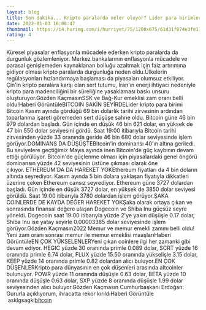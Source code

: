 ```yaml
--- 
layout: blog
title: Son dakika... Kripto paralarda neler oluyor? Lider para birimleri durgun seyrediyor
date: 2022-01-03 16:08:47
thumbnail: https://i4.hurimg.com/i/hurriyet/75/1200x675/61d31f874e3fe1112c586dfa.jpg
rating: 4
---
```

Küresel piyasalar enflasyonla mücadele ederken kripto paralarda da durgunluk gözlemleniyor. Merkez bankalarının enflasyonla mücadele ve parasal genişlemeden kaynaklanan bolluğu azaltmak için faiz artırımına gidiyor olması kripto paralarda durgunluğa neden oldu.Ülkelerin regülasyonları hızlandırmaya başlaması da piyasaları olumsuz etkiliyor. Çin'in kripto paralara karşı olan sert tutumu, İran'ın enerji ihtiyacı nedeniyle kripto para madenciliğini bir süreliğine yasaklaması baskı unsuru oluşturuyor.Gözden KaçmasınSSK ve Bağ-Kur emeklisi zam oranı belli oldu!Haberi GörüntüleBITCOIN SAKİN SEYİRDELider kripto para birimi Bitcoin Kasım ayında gördüğü 69 bin dolarlık tarihi zirvesinin ardından toparlanma işareti göremeden sert düşüşe sahne oldu. Bitcoin güne 46 bin 979 dolardan başladı. Gün içinde en düşük 46 bin 621 dolar, en yüksek de 47 bin 550 dolar seviyesini gördü. Saat 19:00 itibarıyla Bitcoin tarihi zirvesinden yüzde 33 oranında geride 46 bin 680 dolar seviyesinde işlem görüyor.DOMINANS DA DÜŞÜŞTEBitcoin'in dominansı 40'ın altına geriledi. Bu seviyelere geçtiğimiz Mayıs ayında inen Bitcoin'de güç kaybının devam ettiği görülüyor. Bitcoin'de güçlenme olması için piyasalardaki genel öngörü dominansın yüzde 42 seviyesinin üstüne çıkması olarak öne çıkıyor. ETHEREUM'DA DA HAREKET YOKEthereum fiyatları da 4 bin doların altında seyrediyor. Kasım ayında 5 bin dolara yaklaşan fiyatıyla dikkatleri üzerine çeken Ethereum cansız seyrediyor. Ethereum güne 3727 dolardan başladı. Gün içinde en düşük 3727 dolar, en yüksek de 3850 dolar seviyesi görüldü. Saat 19:00 itibarıyla 3780 dolardan işlem görüyor.ŞAKA COINLERDE DE KAYDA DEĞER HAREKET YOKŞaka olarak ortaya çıkan ve sonrasında finansal değere ulaşan Dogecoin ve Shiba Inu güçsüz seyre yöneldi. Dogecoin saat 19:00 itibarıyla yüzde 2'ye yakın düşüşle 0.17 dolar, Shiba Inu ise yatay seyirle 0.00003385 dolar seviyesinde işlem görüyor.Gözden Kaçmasın2022 Memur ve memur emekli zammı belli oldu! Yeni zam oranı sonrası memur ile memur emeklisi maaşlarıHaberi GörüntüleEN ÇOK YÜKSELENLERYeni çıkan coinlere ilgi her zamanki gibi devam ediyor. HEGIC yüzde 30 oranında primle 0.089 dolar, SCRT yüzde 16 oranında primle 6.74 dolar, FLUX yüzde 15.50 oranında yükselişle 3.15 dolar, KEEP yüzde 14 oranında primle 0.82 dolardan alıcı buluyor.EN ÇOK DÜŞENLERKripto para dünyasının en çok düşenleri arasında altcoinler bulunuyor. POWR yüzde 11 oranında düşüşle 0.63 dolar, BETA yüzde 10 oranında düşüşle 0.63 dolar, SXP yüzde 8 oranında düşüşle 1.99 dolar seviyesinden alıcı buluyor.Gözden Kaçmasın Cumhurbaşkanı Erdoğan: Gururla açıklıyorum, ihracatta rekor kırıldıHaberi Görüntüle</br>&nbsp;asklgsagkl<a href="web">bitcoin</a>